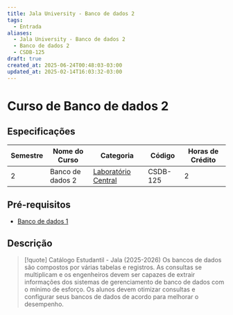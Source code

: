 ```yaml
---
title: Jala University - Banco de dados 2
tags:
  - Entrada
aliases:
  - Jala University - Banco de dados 2
  - Banco de dados 2
  - CSDB-125
draft: true
created_at: 2025-06-24T00:48:03-03:00
updated_at: 2025-02-14T16:03:32-03:00
---
```

# Curso de Banco de dados 2

## Especificações
| Semestre | Nome do Curso    | Categoria                                                                                      | Código   | Horas de Crédito |
| -------- | ---------------- | ---------------------------------------------------------------------------------------------- | -------- | ---------------- |
| 2        | Banco de dados 2 | [Laboratório Central](content/notas/2025/06/21/entrada/Jala_University-Laboratorio_Central.md) | CSDB-125 | 2                |

## Pré-requisitos
- [Banco de dados 1](content/notas/2025/06/21/entrada/Jala_University-Banco_de_dados_1.md)

## Descrição

> [!quote] Catálogo Estudantil - Jala (2025-2026)
> Os bancos de dados são compostos por várias tabelas e registros. As consultas se multiplicam e os engenheiros devem ser capazes de extrair informações dos sistemas de gerenciamento de banco de dados com o mínimo de esforço. Os alunos devem otimizar consultas e configurar seus bancos de dados de acordo para melhorar o desempenho.
